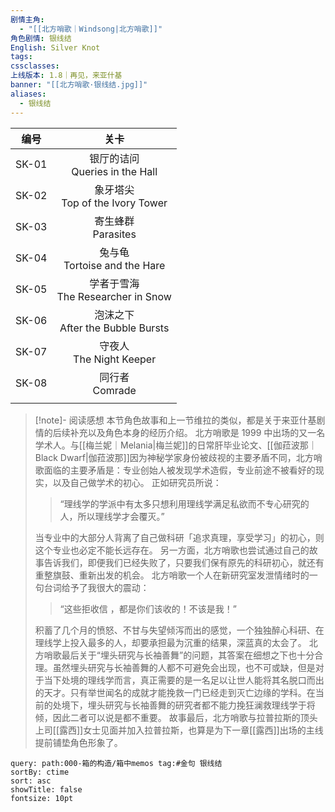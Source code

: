```yaml
---
剧情主角:
  - "[[北方哨歌｜Windsong|北方哨歌]]"
角色剧情: 银线结
English: Silver Knot
tags: 
cssclasses: 
上线版本: 1.8｜再见，来亚什基
banner: "[[北方哨歌·银线结.jpg]]"
aliases:
  - 银线结
---
```


|  编号   |                关卡                |
| :---: | :------------------------------: |
| SK-01 |  银厅的诘问<br/>Queries in the Hall   |
| SK-02 | 象牙塔尖<br/>Top of the Ivory Tower  |
| SK-03 |        寄生蜂群<br/>Parasites        |
| SK-04 |  兔与龟<br/>Tortoise and the Hare   |
| SK-05 | 学者于雪海<br/>The Researcher in Snow |
| SK-06 | 泡沫之下<br/>After the Bubble Bursts |
| SK-07 |     守夜人<br/>The Night Keeper     |
| SK-08 |         同行者<br/>Comrade          |
|       |                                  |

> [!note]- 阅读感想
> 本节角色故事和上一节维拉的类似，都是关于来亚什基剧情的后续补充以及角色本身的经历介绍。
> 北方哨歌是 1999 中出场的又一名学术人。与[[梅兰妮｜Melania|梅兰妮]]的日常肝毕业论文、[[伽菈波那｜Black Dwarf|伽菈波那]]因为神秘学家身份被歧视的主要矛盾不同，北方哨歌面临的主要矛盾是：专业创始人被发现学术造假，专业前途不被看好的现实，以及自己做学术的初心。
> 正如研究员所说：
> > “理线学的学派中有太多只想利用理线学满足私欲而不专心研究的人，所以理线学才会覆灭。”
> 
> 当专业中的大部分人背离了自己做科研「追求真理，享受学习」的初心，则这个专业也必定不能长远存在。
> 另一方面，北方哨歌也尝试通过自己的故事告诉我们，即便我们已经失败了，只要我们保有原先的科研初心，就还有重整旗鼓、重新出发的机会。
> 北方哨歌一个人在新研究室发泄情绪时的一句台词给予了我很大的震动：
> > “这些拒收信 ，都是你们该收的！不该是我！”
> 
> 积蓄了几个月的愤怒、不甘与失望倾泻而出的感觉，一个独独醉心科研、在理线学上投入最多的人，却要承担最为沉重的结果，深蓝真的太会了。
> 北方哨歌最后关于“埋头研究与长袖善舞”的问题，其答案在细想之下也十分合理。虽然埋头研究与长袖善舞的人都不可避免会出现，也不可或缺，但是对于当下处境的理线学而言，真正需要的是一名足以让世人能将其名脱口而出的天才。只有举世闻名的成就才能挽救一门已经走到灭亡边缘的学科。在当前的处境下，埋头研究与长袖善舞的研究者都不能力挽狂澜救理线学于将倾，因此二者可以说是都不重要。
> 故事最后，北方哨歌与拉普拉斯的顶头上司[[露西]]女士见面并加入拉普拉斯，也算是为下一章[[露西]]出场的主线提前铺垫角色形象了。

~~~~note-gallery
query: path:000-箱的构造/箱中memos tag:#金句 银线结
sortBy: ctime
sort: asc
showTitle: false
fontsize: 10pt
~~~~